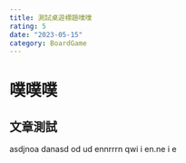 ```yaml
---
title: 測試桌遊標題噗噗
rating: 5
date: "2023-05-15"
category: BoardGame
---
```


# 噗噗噗

## 文章測試

asdjnoa danasd od ud ennrrrn  qwi  i en.ne i e
